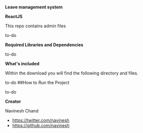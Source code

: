 **Leave management system**

**ReactJS**

This repo contains admin files

to-do

**Required Libraries and Dependencies**

to-do

**What's included**

Within the download you will find the following directory and files.

to-do
##How to Run the Project

to-do

**Creator**

Navinesh Chand
* https://twitter.com/navinesh
* https://github.com/navinesh
